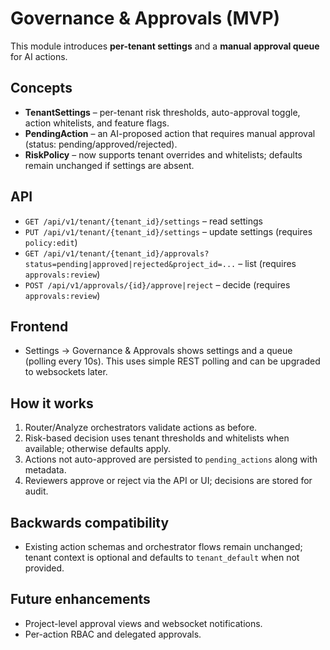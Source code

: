 # Governance & Approvals (MVP)

This module introduces **per-tenant settings** and a **manual approval queue** for AI actions.

## Concepts

- **TenantSettings** – per-tenant risk thresholds, auto-approval toggle, action whitelists, and feature flags.
- **PendingAction** – an AI-proposed action that requires manual approval (status: pending/approved/rejected).
- **RiskPolicy** – now supports tenant overrides and whitelists; defaults remain unchanged if settings are absent.

## API

- `GET /api/v1/tenant/{tenant_id}/settings` – read settings
- `PUT /api/v1/tenant/{tenant_id}/settings` – update settings (requires `policy:edit`)
- `GET /api/v1/tenant/{tenant_id}/approvals?status=pending|approved|rejected&project_id=...` – list (requires `approvals:review`)
- `POST /api/v1/approvals/{id}/approve|reject` – decide (requires `approvals:review`)

## Frontend

- Settings → Governance & Approvals shows settings and a queue (polling every 10s). This uses simple REST polling and can be upgraded to websockets later.

## How it works

1. Router/Analyze orchestrators validate actions as before.
2. Risk-based decision uses tenant thresholds and whitelists when available; otherwise defaults apply.
3. Actions not auto-approved are persisted to `pending_actions` along with metadata.
4. Reviewers approve or reject via the API or UI; decisions are stored for audit.

## Backwards compatibility

- Existing action schemas and orchestrator flows remain unchanged; tenant context is optional and defaults to `tenant_default` when not provided.

## Future enhancements

- Project-level approval views and websocket notifications.
- Per-action RBAC and delegated approvals.

